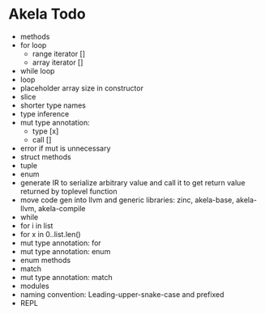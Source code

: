 # Akela Todo
* methods
* for loop
  * range iterator []
  * array iterator []
* while loop
* loop
* placeholder array size in constructor
* slice
* shorter type names
* type inference
* mut type annotation:
  * type [x]
  * call []
* error if mut is unnecessary
* struct methods
* tuple
* enum
* generate IR to serialize arbitrary value and call it to get return value returned by toplevel function
* move code gen into llvm and generic libraries: zinc, akela-base, akela-llvm, akela-compile
* while
* for i in list
* for x in 0..list.len()
* mut type annotation: for
* mut type annotation: enum
* enum methods
* match
* mut type annotation: match
* modules
* naming convention: Leading-upper-snake-case and prefixed
* REPL